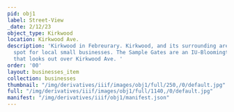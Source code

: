 ```yaml
---
pid: obj1
label: Street-View
_date: 2/12/23
object_type: Kirkwood
location: Kirkwood Ave.
description: 'Kirkwood in Febreurary. Kirkwood, and its surrounding areas is a hot
  spot for local small businesses. The Sample Gates are an IU-Bloomington campus staple
  that looks out over Kirkwood Ave. '
order: '00'
layout: businesses_item
collection: businesses
thumbnail: "/img/derivatives/iiif/images/obj1/full/250,/0/default.jpg"
full: "/img/derivatives/iiif/images/obj1/full/1140,/0/default.jpg"
manifest: "/img/derivatives/iiif/obj1/manifest.json"
---
```

